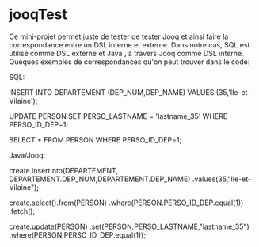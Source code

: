 jooqTest
========

Ce mini-projet permet juste de tester de tester Jooq et ainsi faire la correspondance entre un DSL interne et externe. 
Dans notre cas,  SQL est utilisé comme DSL externe et Java , à travers Jooq comme DSL interne.
Queques exemples de correspondances qu'on peut trouver dans le code:

SQL:

INSERT INTO DEPARTEMENT (DEP_NUM,DEP_NAME) VALUES (35,'Ile-et-Vilaine');

UPDATE PERSON SET PERSO_LASTNAME = 'lastname_35' WHERE PERSO_ID_DEP=1;

SELECT * FROM PERSON WHERE PERSO_ID_DEP=1;



Java/Jooq:

create.insertInto(DEPARTEMENT, DEPARTEMENT.DEP_NUM,DEPARTEMENT.DEP_NAME)
        			.values(35,"Ile-et-Vilaine");
        			
create.select().from(PERSON)
        		.where(PERSON.PERSO_ID_DEP.equal(1))
        		.fetch();
        		
create.update(PERSON)
        	.set(PERSON.PERSO_LASTNAME,"lastname_35")
        	.where(PERSON.PERSO_ID_DEP.equal(1));


